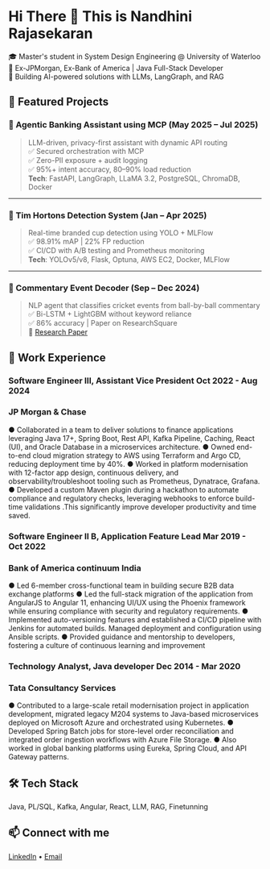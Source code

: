 # Hi There 👋 This is Nandhini Rajasekaran 

🎓 Master's student in System Design Engineering @ University of Waterloo  
💼 Ex-JPMorgan, Ex-Bank of America | Java Full-Stack Developer  
🌟 Building AI-powered solutions with LLMs, LangGraph, and RAG

## 🚀 Featured Projects

### 🔐 Agentic Banking Assistant using MCP (May 2025 – Jul 2025)
> LLM-driven, privacy-first assistant with dynamic API routing  
✅ Secured orchestration with MCP  
✅ Zero-PII exposure + audit logging  
✅ 95%+ intent accuracy, 80–90% load reduction  
**Tech**: FastAPI, LangGraph, LLaMA 3.2, PostgreSQL, ChromaDB, Docker

---

### 🧃 Tim Hortons Detection System (Jan – Apr 2025)  
> Real-time branded cup detection using YOLO + MLFlow  
✅ 98.91% mAP | 22% FP reduction  
✅ CI/CD with A/B testing and Prometheus monitoring  
**Tech**: YOLOv5/v8, Flask, Optuna, AWS EC2, Docker, MLFlow

---

### 🏏 Commentary Event Decoder (Sep – Dec 2024)  
> NLP agent that classifies cricket events from ball-by-ball commentary  
✅ Bi-LSTM + LightGBM without keyword reliance  
✅ 86% accuracy | Paper on ResearchSquare  
🔗 [Research Paper](https://doi.org/10.21203/rs.3.rs-5712957/v1)



## 💼 Work Experience
### Software Engineer III, Assistant Vice President	Oct 2022 - Aug 2024
### JP Morgan & Chase
●	Collaborated in a team to deliver solutions to finance applications leveraging Java 17+, Spring Boot, Rest API, Kafka Pipeline, Caching, React (UI), and Oracle Database in a microservices architecture.
●	Owned end-to-end cloud migration strategy to AWS using Terraform and Argo CD, reducing deployment time by 40%.
●	Worked in platform modernisation with 12-factor app design, continuous delivery, and observability/troubleshoot tooling such as Prometheus, Dynatrace, Grafana.
●	Developed a custom Maven plugin during a hackathon to automate compliance and regulatory checks, leveraging webhooks to enforce build-time validations .This significantly improve developer productivity and time saved.

### Software Engineer II B, Application Feature Lead	Mar 2019 - Oct 2022
### Bank of America continuum India
●	Led 6-member cross-functional team in building secure B2B data exchange platforms
●	Led the full-stack migration of the application from AngularJS to Angular 11, enhancing UI/UX using the Phoenix framework while ensuring compliance with security and regulatory requirements.
●	Implemented auto-versioning features and established a CI/CD pipeline with Jenkins for automated builds. Managed deployment and configuration using Ansible scripts.
●	Provided guidance and mentorship to developers, fostering a culture of continuous learning and improvement

### Technology Analyst, Java developer	Dec 2014 - Mar 2020
### Tata Consultancy Services
●	Contributed to a large-scale retail modernisation project in application development, migrated legacy M204 systems to Java-based microservices deployed on Microsoft Azure and orchestrated using Kubernetes.
●	Developed Spring Batch jobs for store-level order reconciliation and integrated order ingestion workflows with Azure File Storage.
●	Also worked in global banking platforms using Eureka, Spring Cloud, and API Gateway patterns.

## 🛠️ Tech Stack
Java, PL/SQL, Kafka, Angular, React, LLM, RAG, Finetunning

## 📫 Connect with me
[LinkedIn](https://www.linkedin.com/in/nandhini-rajasekaran-39286078) • [Email](mailto:mail2nandinirajasekar@gmail.com)

